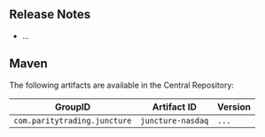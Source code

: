 ## Release Notes

- ...

## Maven

The following artifacts are available in the Central Repository:

GroupID                      | Artifact ID        | Version
-----------------------------|--------------------|--------
`com.paritytrading.juncture` | `juncture-nasdaq`  | `...`
